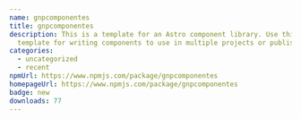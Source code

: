 ```yaml
---
name: gnpcomponentes
title: gnpcomponentes
description: This is a template for an Astro component library. Use this
  template for writing components to use in multiple projects or publish to NPM.
categories:
  - uncategorized
  - recent
npmUrl: https://www.npmjs.com/package/gnpcomponentes
homepageUrl: https://www.npmjs.com/package/gnpcomponentes
badge: new
downloads: 77
---
```

